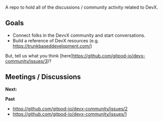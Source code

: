 A repo to hold all of the discussions / community activity related to DevX. 

## Goals 

- Connect folks in the DevvX community and start conversations. 
- Build a reference of DevX resources (e.g. https://trunkbaseddevelopment.com/)

But, tell us what you think [here]https://github.com/gitpod-io/devx-community/issues/3)? 

## Meetings / Discussions 

**Next:** 

**Past**

* https://github.com/gitpod-io/devx-community/issues/2
* https://github.com/gitpod-io/devx-community/issues/1
